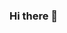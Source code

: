### Hi there 👋

<!--
**khoasv89/khoasv89** is a ✨ _special_ ✨ repository because its `README.md` (this file) appears on your GitHub profile.

Here are some ideas to get you started:

- 🔭 I’m currently working on QA Engineer
- 🌱 I’m currently learning developer skills
- 👯 I’m looking to collaborate on github
- 🤔 I’m looking for help with my friends
- 💬 Ask me about my skills
- 📫 How to reach me: facebook
- 😄 Pronouns: koa
-->
